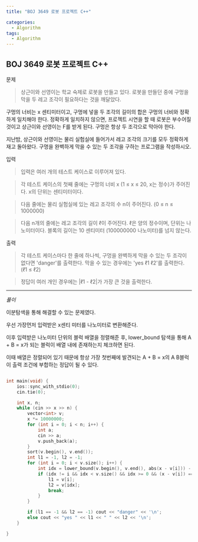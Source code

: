 ```yaml
---
title: "BOJ 3649 로봇 프로젝트 C++"

categories:
  - Algorithm
tags:
  - Algorithm
---
```


## BOJ 3649 로봇 프로젝트 C++

문제

> 상근이와 선영이는 학교 숙제로 로봇을 만들고 있다. 로봇을 만들던 중에 구멍을 막을 두 레고 조각이 필요하다는 것을 깨달았다.

구멍의 너비는 x 센티미터이고, 구멍에 넣을 두 조각의 길이의 합은 구멍의 너비와 정확하게 일치해야 한다. 정확하게 일치하지 않으면, 프로젝트 시연을 할 때 로봇은 부수어질 것이고 상근이와 선영이는 F를 받게 된다. 구멍은 항상 두 조각으로 막아야 한다.

지난밤, 상근이와 선영이는 물리 실험실에 들어가서 레고 조각의 크기를 모두 정확하게 재고 돌아왔다. 구멍을 완벽하게 막을 수 있는 두 조각을 구하는 프로그램을 작성하시오.

입력

> 입력은 여러 개의 테스트 케이스로 이루어져 있다.

> 각 테스트 케이스의 첫째 줄에는 구멍의 너비 x (1 ≤ x ≤ 20, x는 정수)가 주어진다. x의 단위는 센티미터이다.

> 다음 줄에는 물리 실험실에 있는 레고 조각의 수 n이 주어진다. (0 ≤ n ≤ 1000000)

> 다음 n개의 줄에는 레고 조각의 길이 ℓ이 주어진다. ℓ은 양의 정수이며, 단위는 나노미터이다. 블록의 길이는 10 센티미터 (100000000 나노미터)를 넘지 않는다.

출력

> 각 테스트 케이스마다 한 줄에 하나씩, 구멍을 완벽하게 막을 수 있는 두 조각이 없다면 'danger'를 출력한다. 막을 수 있는 경우에는 'yes ℓ1 ℓ2'를 출력한다. (ℓ1 ≤ ℓ2)

> 정답이 여러 개인 경우에는 |ℓ1 - ℓ2|가 가장 큰 것을 출력한다.

---

_풀이_

이분탐색을 통해 해결할 수 있는 문제였다.

우선 가장먼저 입력받은 x센티 미터를 나노미터로 변환해준다.

이후 입력받은 나노미터 단위의 블럭 배열을 정렬해준 후, lower_bound 탐색을 통해 A + B = x가 되는 블럭이 배열 내에 존재하는지 체크하면 된다.

이때 배열은 정렬되어 있기 때문에 항상 가장 첫번째에 발견되는 A + B = x의 A B블럭이 출력 조건에 부합하는 정답이 될 수 있다.

```c++

int main(void) {
    ios::sync_with_stdio(0);
    cin.tie(0);

    int x, n;
    while (cin >> x >> n) {
        vector<int> v;
        x *= 10000000;
        for (int i = 0; i < n; i++) {
            int a;
            cin >> a;
            v.push_back(a);
        }
        sort(v.begin(), v.end());
        int l1 = -1, l2 = -1;
        for (int i = 0; i < v.size(); i++) {
            int idx = lower_bound(v.begin(), v.end(), abs(x - v[i])) - v.begin();
            if (idx != i && idx < v.size() && idx >= 0 && (x - v[i]) == v[idx]) {
                l1 = v[i];
                l2 = v[idx];
                break;
            }
        }

        if (l1 == -1 && l2 == -1) cout << "danger" << '\n';
        else cout << "yes " << l1 << " " << l2 << '\n';
    }

}

```

